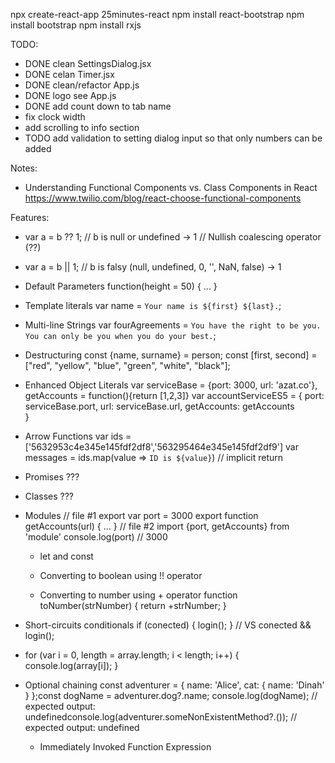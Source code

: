 npx create-react-app 25minutes-react
npm install react-bootstrap
npm install bootstrap
npm install rxjs

TODO:

- DONE clean SettingsDialog.jsx
- DONE celan Timer.jsx
- DONE clean/refactor App.js
- DONE logo see App.js
- DONE add count down to tab name
- fix clock width
- add scrolling to info section
- TODO add validation to setting dialog input so that only numbers can be added

Notes:

- Understanding Functional Components vs. Class Components in React
  https://www.twilio.com/blog/react-choose-functional-components

Features:

- var a = b ?? 1; // b is null or undefined -> 1 // Nullish coalescing operator (??)

- var a = b || 1; // b is falsy (null, undefined, 0, '', NaN, false) -> 1

- Default Parameters
  function(height = 50) { ... }

- Template literals
  var name = `Your name is ${first} ${last}.`;

- Multi-line Strings
  var fourAgreements = `You have the right to be you. You can only be you when you do your best.`;

- Destructuring
  const {name, surname} = person;
  const [first, second] = ["red", "yellow", "blue", "green", "white", "black"];

- Enhanced Object Literals
  var serviceBase = {port: 3000, url: 'azat.co'},
  getAccounts = function(){return [1,2,3]}
  var accountServiceES5 = {
  port: serviceBase.port,
  url: serviceBase.url,
  getAccounts: getAccounts  
  }

- Arrow Functions
  var ids = ['5632953c4e345e145fdf2df8','563295464e345e145fdf2df9']
  var messages = ids.map(value => `ID is ${value}`) // implicit return

* Promises
  ???

* Classes
  ???

* Modules
  // file #1
  export var port = 3000
  export function getAccounts(url) {
  ...
  }
  // file #2
  import {port, getAccounts} from 'module'
  console.log(port) // 3000

  - let and const

  - Converting to boolean using !! operator

  - Converting to number using + operator
    function toNumber(strNumber) {
    return +strNumber;
    }

* Short-circuits conditionals
  if (conected) {
  login();
  }
  // VS
  conected && login();

* for (var i = 0, length = array.length; i < length; i++) {
  console.log(array[i]);
  }

* Optional chaining
  const adventurer = {
  name: 'Alice',
  cat: {
  name: 'Dinah'
  }
  };const dogName = adventurer.dog?.name;
  console.log(dogName);
  // expected output: undefinedconsole.log(adventurer.someNonExistentMethod?.());
  // expected output: undefined

  - Immediately Invoked Function Expression
